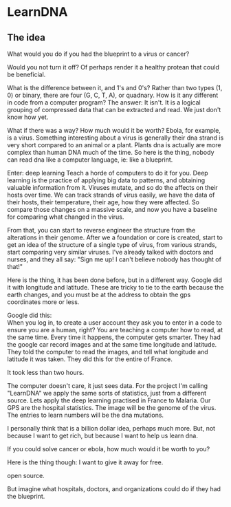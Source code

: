 # LearnDNA

## The idea
What would you do if you had the blueprint to a virus or cancer?

Would you not turn it off?  Of perhaps render it a healthy protean that could be beneficial.

What is the difference between it, and 1's and 0's?  Rather than two types (1, 0) or binary, there are four (G, C, T, A), or quadnary.  How is it any different in code from a computer program?  The answer: It isn't.  It is a logical grouping of compressed data that can be extracted and read.  We just don't know how yet.

What if there was a way? How much would it be worth?  Ebola, for example, is a virus. Something interesting about a virus is generally their dna strand is very short compared to an animal or a plant.  Plants dna is actually are more complex than human DNA much of the time.  So here is the thing, nobody can read dna like a computer language, ie: like a blueprint.  

Enter: deep learning  Teach a horde of computers to do it for you.  Deep learning is the practice of applying big data to patterns, and obtaining valuable information from it.  Viruses mutate, and so do the affects on their hosts over time.  We can track strands of virus easily, we have the data of their hosts, their temperature, their age, how they were affected.  So compare those changes on a massive scale, and now you have a baseline for comparing what changed in the virus.

From that, you can start to reverse engineer the structure from the alterations in their genome.  After we a foundation or core is created, start to get an idea of the structure of a single type of virus, from various strands, start comparing very similar viruses.  I've already talked with doctors and nurses, and they all say: "Sign me up! I can't believe nobody has thought of that!"

Here is the thing, it has been done before, but in a different way.  Google did it with longitude and latitude.  These are tricky to tie to the earth because the earth changes, and you must be at the address to obtain the gps coordinates more or less.

Google did this:  
When you log in, to create a user account they ask you to enter in a code to ensure you are a human, right?  You are teaching a computer how to read, at the same time.  Every time it happens, the computer gets smarter.  They had the google car record images and at the same time longitude and latitude.  They told the computer to read the images, and tell what longitude and latitude it was taken.  They did this for the entire of France.

It took less than two hours.

The computer doesn't care, it just sees data.  For the project I'm calling "LearnDNA" we apply the same sorts of statistics, just from a different source.
Lets apply the deep learning practised in France to Malaria.
Our GPS are the hospital statistics.
The image will be the genome of the virus.
The entries to learn numbers will be the dna mutations.

I personally think that is a billion dollar idea, perhaps much more.  But, not because I want to get rich, but because I want to help us learn dna.

If you could solve cancer or ebola, how much would it be worth to you?

Here is the thing though: I want to give it away for free.

open source.

But imagine what hospitals, doctors, and organizations could do if they had the blueprint.
